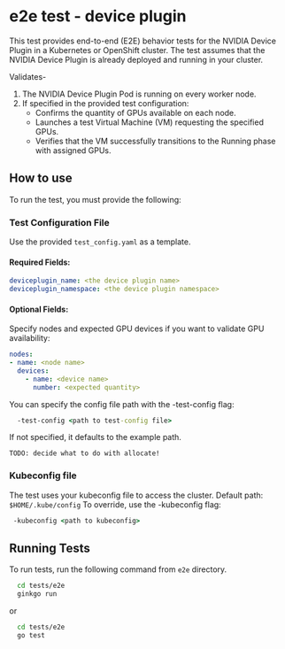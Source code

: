# e2e test - device plugin
This test provides end-to-end (E2E) behavior tests for the NVIDIA Device Plugin in a Kubernetes or OpenShift cluster.
The test assumes that the NVIDIA Device Plugin is already deployed and running in your cluster.

Validates-

1. The NVIDIA Device Plugin Pod is running on every worker node.
2. If specified in the provided test configuration:
    - Confirms the quantity of GPUs available on each node.
    - Launches a test Virtual Machine (VM) requesting the specified GPUs.
    - Verifies that the VM successfully transitions to the Running phase with assigned GPUs.

How to use
--
To run the test, you must provide the following:

### Test Configuration File

Use the provided `test_config.yaml` as a template.

#### Required Fields:
```yaml
deviceplugin_name: <the device plugin name>
deviceplugin_namespace: <the device plugin namespace>
```
#### Optional Fields:
Specify nodes and expected GPU devices if you want to validate GPU availability:

```yaml
nodes:
- name: <node name>
  devices:
    - name: <device name>
      number: <expected quantity>
```

You can specify the config file path with the -test-config flag:
```cmd
  -test-config <path to test-config file>
```
If not specified, it defaults to the example path.

```TODO: decide what to do with allocate!```

### Kubeconfig file

The test uses your kubeconfig file to access the cluster.
Default path: `$HOME/.kube/config`
To override, use the -kubeconfig flag:

 ```cmd
  -kubeconfig <path to kubeconfig>
```

## Running Tests

To run tests, run the following command from `e2e` directory.

```bash
  cd tests/e2e
  ginkgo run
```
or

```bash
  cd tests/e2e
  go test
```

